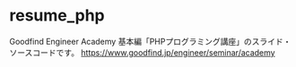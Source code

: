resume_php
==========

Goodfind Engineer Academy 基本編「PHPプログラミング講座」のスライド・ソースコードです。
https://www.goodfind.jp/engineer/seminar/academy


